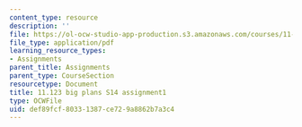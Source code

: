 ```yaml
---
content_type: resource
description: ''
file: https://ol-ocw-studio-app-production.s3.amazonaws.com/courses/11-123-big-plans-and-mega-urban-landscapes-spring-2014/def89fcf80331387ce729a8862b7a3c4_MIT11_123S14_assignment1.pdf
file_type: application/pdf
learning_resource_types:
- Assignments
parent_title: Assignments
parent_type: CourseSection
resourcetype: Document
title: 11.123 big plans S14 assignment1
type: OCWFile
uid: def89fcf-8033-1387-ce72-9a8862b7a3c4
---
```

